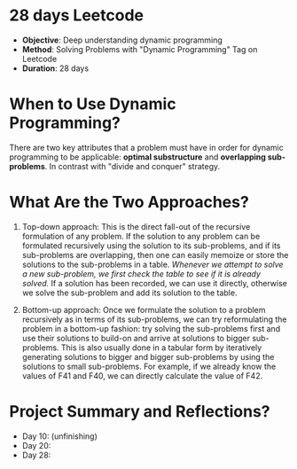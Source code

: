 # 28 days Leetcode
- **Objective**: Deep understanding dynamic programming
- **Method**: Solving Problems with "Dynamic Programming" Tag on Leetcode
- **Duration**: 28 days

# When to Use Dynamic Programming?

There are two key attributes that a problem must have in order for dynamic programming to be applicable: **optimal substructure** and **overlapping sub-problems**. In contrast with "divide and conquer" strategy. 

# What Are the Two Approaches?
1. Top-down approach: This is the direct fall-out of the recursive formulation of any problem. If the solution to any problem can be formulated recursively using the solution to its sub-problems, and if its sub-problems are overlapping, then one can easily memoize or store the solutions to the sub-problems in a table. _Whenever we attempt to solve a new sub-problem, we first check the table to see if it is already solved._ If a solution has been recorded, we can use it directly, otherwise we solve the sub-problem and add its solution to the table.

2. Bottom-up approach: Once we formulate the solution to a problem recursively as in terms of its sub-problems, we can try reformulating the problem in a bottom-up fashion: try solving the sub-problems first and use their solutions to build-on and arrive at solutions to bigger sub-problems. This is also usually done in a tabular form by iteratively generating solutions to bigger and bigger sub-problems by using the solutions to small sub-problems. For example, if we already know the values of F41 and F40, we can directly calculate the value of F42.

# Project Summary and Reflections? 
- Day 10: (unfinishing)
- Day 20:
- Day 28:

